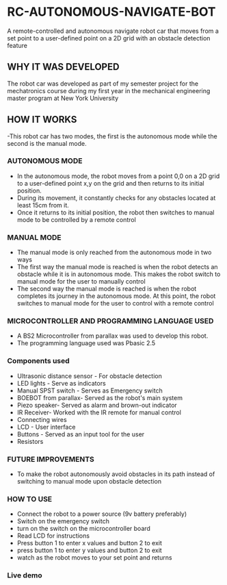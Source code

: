 # RC-AUTONOMOUS-NAVIGATE-BOT
A remote-controlled and autonomous navigate robot car that moves from a set point to a user-defined point on a 2D grid with an obstacle detection feature

## WHY IT WAS DEVELOPED
  The robot car was developed as part of my semester project for the mechatronics course during my first year in the mechanical engineering master program at New York University
  
## HOW IT WORKS
  -This robot car has two modes, the first is the autonomous mode while the second is the manual mode.
  
### AUTONOMOUS MODE
  - In the autonomous mode, the robot moves from a point 0,0 on a 2D grid to a user-defined point x,y on the grid and then returns to its initial position.
  - During its movement, it constantly checks for any obstacles located at least 15cm from it.
  - Once it returns to its initial position, the robot then switches to manual mode to be controlled by a remote control
    
### MANUAL MODE
  - The manual mode is only reached from the autonomous mode in two ways
  - The first way the manual mode is reached is when the robot detects an obstacle while it is in autonomous mode. This makes the robot switch to manual mode for the user to manually control
  - The second way the manual mode is reached is when the robot completes its journey in the autonomous mode. At this point, the robot switches to manual mode for the user to control with a remote control

### MICROCONTROLLER AND PROGRAMMING LANGUAGE USED
  - A BS2 Microcontroller from parallax was used to develop this robot.
  - The programming language used was Pbasic 2.5

### Components used
  - Ultrasonic distance sensor - For obstacle detection
  - LED lights - Serve as indicators
  - Manual SPST switch - Serves as Emergency switch
  - BOEBOT from parallax-  Served as the robot's main system
  - Piezo speaker- Served as alarm and brown-out indicator
  - IR Receiver- Worked with the IR remote for manual control
  - Connecting wires
  - LCD - User interface
  - Buttons - Served as an input tool for the user
  - Resistors

### FUTURE IMPROVEMENTS
  - To make the robot autonomously avoid obstacles in its path instead of switching to manual mode upon obstacle detection

### HOW TO USE
  - Connect the robot to  a power source (9v battery preferably)
  - Switch on the emergency switch
  - turn on the switch on the microcontroller board
  - Read LCD for instructions
  - Press button 1 to enter x values and button 2 to exit
  - press button 1 to enter y values and button 2 to exit
  - watch as the robot moves to your set point and returns

### Live demo
  
